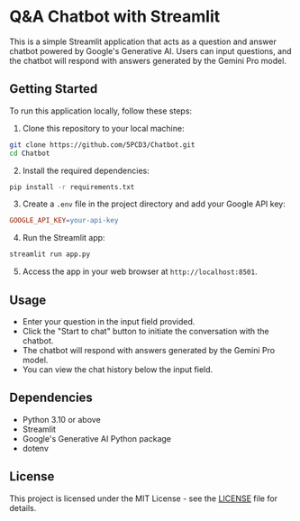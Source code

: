 

# Q&A Chatbot with Streamlit

This is a simple Streamlit application that acts as a question and answer chatbot powered by Google's Generative AI. Users can input questions, and the chatbot will respond with answers generated by the Gemini Pro model.

## Getting Started

To run this application locally, follow these steps:

1. Clone this repository to your local machine:

```bash
git clone https://github.com/5PCD3/Chatbot.git
cd Chatbot
```

2. Install the required dependencies:

```bash
pip install -r requirements.txt
```

3. Create a `.env` file in the project directory and add your Google API key:

```makefile
GOOGLE_API_KEY=your-api-key
```

4. Run the Streamlit app:

```bash
streamlit run app.py
```

5. Access the app in your web browser at `http://localhost:8501`.

## Usage

- Enter your question in the input field provided.
- Click the "Start to chat" button to initiate the conversation with the chatbot.
- The chatbot will respond with answers generated by the Gemini Pro model.
- You can view the chat history below the input field.

## Dependencies

- Python 3.10 or above
- Streamlit
- Google's Generative AI Python package
- dotenv

## License

This project is licensed under the MIT License - see the [LICENSE](LICENSE) file for details.
```


